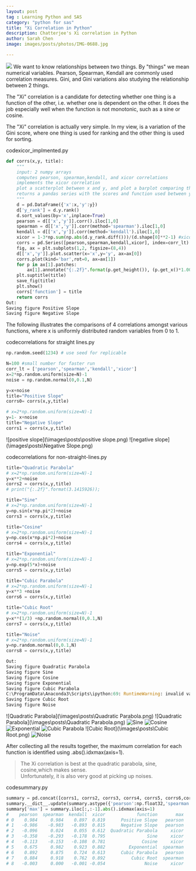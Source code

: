 ```yaml
---
layout: post
tag : Learning Python and SAS
category: "python for sas"
title: "Xi Correlation in Python"
description: Chatterjee's Xi correlation in Python
author: Sarah Chen
image: images/posts/photos/IMG-0688.jpg

---
```

![](/images/posts/photos/IMG-0688.jpg)
We want to know relationships between two things. By "things" we mean numerical variables.  Pearson, Spearman, Kendall are commonly used correlation measures.  Gini, and Gini variations also studying the relationship between 2 things.  

The "Xi" correlation is a candidate for detecting whether one thing is a function of the other, i.e. whether one is dependent on the other.  It does the job especially well when the function is not monotonic, such as a sine or cosine. 

The "Xi" correlation is actually very simple. In my view, is a variation of the Gini score, where one thing is used for ranking and the other thing is used for sorting. 


<div class="code-head"><span>code</span>xicor_implmented.py</div>

```py
def corrs(x,y, title):
    """
    input: 2 numpy arrays
    computes pearson, spearman,kendall, and xicor correlations
    implements the xicor correlation
    plot a scatterplot between x and y, and plot a barplot comparing the correlations
    returns a pandas series with the scores and function used between y and x
    """
    d = pd.DataFrame({'x':x,'y':y})
    d['y_rank'] = d.y.rank()
    d.sort_values(by='x',inplace=True)
    pearson = d[['x','y']].corr().iloc[1,0]
    spearman = d[['x','y']].corr(method='spearman').iloc[1,0]
    kendall = d[['x','y']].corr(method='kendall').iloc[1,0]
    xicor = 1-3*np.sum(np.abs(d.y_rank.diff()))/(d.shape[0]**2-1) #xicorr
    corrs = pd.Series([pearson,spearman,kendall,xicor], index=corr_lt)
    fig, ax = plt.subplots(1,2, figsize=(8,4))
    d[['x','y']].plot.scatter(x='x',y='y', ax=ax[0])
    corrs.plot(kind='bar',rot=0, ax=ax[1])
    for p in ax[1].patches:
        ax[1].annotate("{:.2f}".format(p.get_height()), (p.get_x()*1.005, p.get_height()*1.005))
    plt.suptitle(title)
    save_fig(title)
    plt.show()
    corrs['function'] = title
    return corrs
Out:
Saving figure Positive Slope
Saving figure Negative Slope
```

The following illustrates the comparisons of 4 correlations amongst various functions, where <span class="coding">x</span> is uniformly distributed random variables from 0 to 1. 

<div class="code-head"><span>code</span>correlations for straight lines.py</div>

```python
np.random.seed(1234) # use seed for replicable 

N=100 #small number for faster run
corr_lt = ['pearson','spearman','kendall','xicor']
x=2*np.random.uniform(size=N)-1
noise = np.random.normal(0,0.1,N)

y=x+noise
title="Positive Slope"
corrs0= corrs(x,y,title)

# x=2*np.random.uniform(size=N)-1
y=1- x+noise
title="Negative Slope"
corrs1 = corrs(x,y,title)
```
![positive slope](\images\posts\positive slope.png)
![negative slope](\images\posts\Negative Slope.png)

<div class="code-head"><span>code</span>correlations for non-straight-lines.py</div> 

```python
title="Quadratic Parabola"
# x=2*np.random.uniform(size=N)-1
y=x**2+noise
corrs2 = corrs(x,y,title)
# print("{:.2f}".format(3.1415926));

title="Sine"
# x=2*np.random.uniform(size=N)-1
y=np.sin(x*np.pi*2)+noise
corrs3 = corrs(x,y,title)

title="Cosine"
# x=2*np.random.uniform(size=N)-1
y=np.cos(x*np.pi*2)+noise
corrs4 = corrs(x,y,title)

title="Exponential"
# x=2*np.random.uniform(size=N)-1
y=np.exp(5*x)+noise
corrs5 = corrs(x,y,title)

title="Cubic Parabola"
# x=2*np.random.uniform(size=N)-1
y=x**3 +noise
corrs6 = corrs(x,y,title)

title="Cubic Root"
# x=2*np.random.uniform(size=N)-1
y=x**(1/3) +np.random.normal(0,0.1,N)
corrs7 = corrs(x,y,title)

title="Noise"
# x=2*np.random.uniform(size=N)-1
y=np.random.normal(0,0.1,N)
corrs8 = corrs(x,y,title)

Out:
Saving figure Quadratic Parabola
Saving figure Sine
Saving figure Cosine
Saving figure Exponential
Saving figure Cubic Parabola
C:\ProgramData\Anaconda3\Scripts\ipython:69: RuntimeWarning: invalid value encountered in power
Saving figure Cubic Root
Saving figure Noise
```
![Quadratic Parabola](\images\posts\Quadratic Parabola.png)
![Quadratic Parabola](\images\posts\Quadratic Parabola.png)
![Sine](\images\posts\Sine.png)
![Cosine](\images\posts\Cosine.png)
![Exponential](\images\posts\Exponential.png)
![Cubic Parabola](\images\posts\Exponential.png)
![Cubic Root](\images\posts\Cubic Root.png)
![Noise](\images\posts\Noise.png)

After collecting all the results together, the maximum correlation for each function is identified using <span class="coding">.abs().idxmax(axis=1)</span>.  
> The Xi correlation is best at the quadratic parabola, sine, cosine,which makes sense.  
> Unfortunately, it is also very good at picking up noises. 
<div class="code-head"><span>code</span>summary.py</div> 

```python
summary = pd.concat([corrs1, corrs2, corrs3, corrs4, corrs5, corrs6,corrs7, corrs8], axis=1).T
summary.__dict__.update(summary.astype({'pearson':np.float32,'spearman': np.float32, 'kendall': np.float32,'xicor':np.float32}).__dict__)
summary['max'] = summary.iloc[:,:-1].abs().idxmax(axis=1)
#    pearson  spearman  kendall  xicor            function       max
# 0    0.984     0.984    0.897  0.819      Positive Slope   pearson
# 1   -0.986    -0.983   -0.893  0.815      Negative Slope   pearson
# 2   -0.096     0.024    0.055  0.612  Quadratic Parabola     xicor
# 3   -0.358    -0.293   -0.178  0.795                Sine     xicor
# 4   -0.113    -0.153   -0.108  0.781              Cosine     xicor
# 5    0.675     0.982    0.923  0.882         Exponential  spearman
# 6    0.892     0.875    0.724  0.613      Cubic Parabola   pearson
# 7    0.884     0.918    0.762  0.892          Cubic Root  spearman
# 8   -0.003     0.000   -0.001 -0.054               Noise     xicor
```
